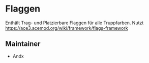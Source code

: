 # Flaggen

Enthält Trag- und Platzierbare Flaggen für alle Truppfarben. Nutzt <https://ace3.acemod.org/wiki/framework/flags-framework>

## Maintainer

- Andx
